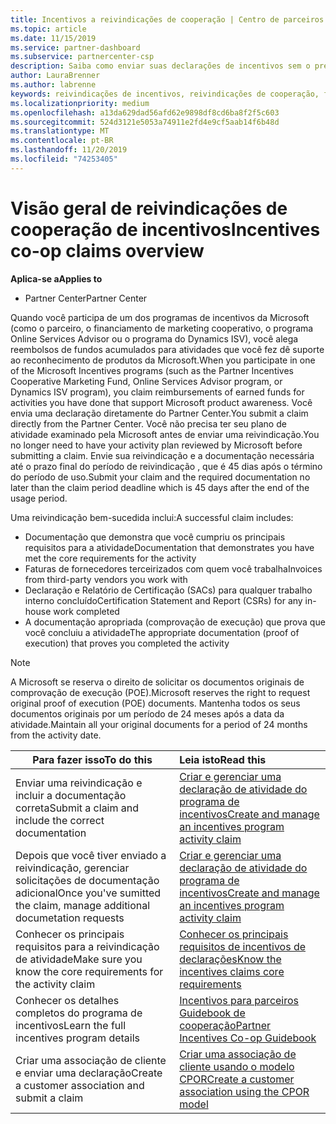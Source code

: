 ```yaml
---
title: Incentivos a reivindicações de cooperação | Centro de parceiros
ms.topic: article
ms.date: 11/15/2019
ms.service: partner-dashboard
ms.subservice: partnercenter-csp
description: Saiba como enviar suas declarações de incentivos sem o pré-requisito para que seu plano de atividade seja revisado.
author: LauraBrenner
ms.author: labrenne
keywords: reivindicações de incentivos, reivindicações de cooperação, fundos de cooperação
ms.localizationpriority: medium
ms.openlocfilehash: a13da629dad56afd62e9898df8cd6ba8f2f5c603
ms.sourcegitcommit: 524d3121e5053a74911e2fd4e9cf5aab14f6b48d
ms.translationtype: MT
ms.contentlocale: pt-BR
ms.lasthandoff: 11/20/2019
ms.locfileid: "74253405"
---
```

# <a name="incentives-co-op-claims-overview"></a><span data-ttu-id="ef56b-104">Visão geral de reivindicações de cooperação de incentivos</span><span class="sxs-lookup"><span data-stu-id="ef56b-104">Incentives co-op claims overview</span></span>

<span data-ttu-id="ef56b-105">**Aplica-se a**</span><span class="sxs-lookup"><span data-stu-id="ef56b-105">**Applies to**</span></span>

- <span data-ttu-id="ef56b-106">Partner Center</span><span class="sxs-lookup"><span data-stu-id="ef56b-106">Partner Center</span></span>

<span data-ttu-id="ef56b-107">Quando você participa de um dos programas de incentivos da Microsoft (como o parceiro, o financiamento de marketing cooperativo, o programa Online Services Advisor ou o programa do Dynamics ISV), você alega reembolsos de fundos acumulados para atividades que você fez dê suporte ao reconhecimento de produtos da Microsoft.</span><span class="sxs-lookup"><span data-stu-id="ef56b-107">When you participate in one of the Microsoft Incentives programs (such as the Partner Incentives Cooperative Marketing Fund, Online Services Advisor program, or Dynamics ISV program), you claim reimbursements of earned funds for activities you have done that support Microsoft product awareness.</span></span> <span data-ttu-id="ef56b-108">Você envia uma declaração diretamente do Partner Center.</span><span class="sxs-lookup"><span data-stu-id="ef56b-108">You submit a claim directly from the Partner Center.</span></span> <span data-ttu-id="ef56b-109">Você não precisa ter seu plano de atividade examinado pela Microsoft antes de enviar uma reivindicação.</span><span class="sxs-lookup"><span data-stu-id="ef56b-109">You no longer need to have your activity plan reviewed by Microsoft before submitting a claim.</span></span> <span data-ttu-id="ef56b-110">Envie sua reivindicação e a documentação necessária até o prazo final do período de reivindicação , que é 45 dias após o término do período de uso.</span><span class="sxs-lookup"><span data-stu-id="ef56b-110">Submit your claim and the required documentation no later than the claim period deadline which is 45 days after the end of the usage period.</span></span> 

<span data-ttu-id="ef56b-111">Uma reivindicação bem-sucedida inclui:</span><span class="sxs-lookup"><span data-stu-id="ef56b-111">A successful claim includes:</span></span>

- <span data-ttu-id="ef56b-112">Documentação que demonstra que você cumpriu os principais requisitos para a atividade</span><span class="sxs-lookup"><span data-stu-id="ef56b-112">Documentation that demonstrates you have met the core requirements for the activity</span></span>
- <span data-ttu-id="ef56b-113">Faturas de fornecedores terceirizados com quem você trabalha</span><span class="sxs-lookup"><span data-stu-id="ef56b-113">Invoices from third-party vendors you work with</span></span>
- <span data-ttu-id="ef56b-114">Declaração e Relatório de Certificação (SACs) para qualquer trabalho interno concluído</span><span class="sxs-lookup"><span data-stu-id="ef56b-114">Certification Statement and Report (CSRs) for any in-house work completed</span></span>
- <span data-ttu-id="ef56b-115">A documentação apropriada (comprovação de execução) que prova que você concluiu a atividade</span><span class="sxs-lookup"><span data-stu-id="ef56b-115">The appropriate documentation (proof of execution) that proves you completed the activity</span></span> 

>[!NOTE]
><span data-ttu-id="ef56b-116">A Microsoft se reserva o direito de solicitar os documentos originais de comprovação de execução (POE).</span><span class="sxs-lookup"><span data-stu-id="ef56b-116">Microsoft reserves the right to request original proof of execution (POE) documents.</span></span> <span data-ttu-id="ef56b-117">Mantenha todos os seus documentos originais por um período de 24 meses após a data da atividade.</span><span class="sxs-lookup"><span data-stu-id="ef56b-117">Maintain all your original documents for a period of 24 months from the activity date.</span></span> 

|<span data-ttu-id="ef56b-118">**Para fazer isso**</span><span class="sxs-lookup"><span data-stu-id="ef56b-118">**To do this**</span></span>   |<span data-ttu-id="ef56b-119">**Leia isto**</span><span class="sxs-lookup"><span data-stu-id="ef56b-119">**Read this**</span></span>   |
|-----------------|:--------------------------------------|
|<span data-ttu-id="ef56b-120">Enviar uma reivindicação e incluir a documentação correta</span><span class="sxs-lookup"><span data-stu-id="ef56b-120">Submit a claim and include the correct documentation</span></span>|[<span data-ttu-id="ef56b-121">Criar e gerenciar uma declaração de atividade do programa de incentivos</span><span class="sxs-lookup"><span data-stu-id="ef56b-121">Create and manage an incentives program activity claim</span></span>](create-incentives-claims.md)|
|<span data-ttu-id="ef56b-122">Depois que você tiver enviado a reivindicação, gerenciar solicitações de documentação adicional</span><span class="sxs-lookup"><span data-stu-id="ef56b-122">Once you've sumitted the claim, manage additional documetation requests</span></span>|[<span data-ttu-id="ef56b-123">Criar e gerenciar uma declaração de atividade do programa de incentivos</span><span class="sxs-lookup"><span data-stu-id="ef56b-123">Create and manage an incentives program activity claim</span></span>](create-incentives-claims.md)  |
|<span data-ttu-id="ef56b-124">Conhecer os principais requisitos para a reivindicação de atividade</span><span class="sxs-lookup"><span data-stu-id="ef56b-124">Make sure you know the core requirements for the activity claim</span></span>|[<span data-ttu-id="ef56b-125">Conhecer os principais requisitos de incentivos de declarações</span><span class="sxs-lookup"><span data-stu-id="ef56b-125">Know the incentives claims core requirements</span></span>](core-requirements.md)   |
|<span data-ttu-id="ef56b-126">Conhecer os detalhes completos do programa de incentivos</span><span class="sxs-lookup"><span data-stu-id="ef56b-126">Learn the full incentives program details</span></span>|[<span data-ttu-id="ef56b-127">Incentivos para parceiros Guidebook de cooperação</span><span class="sxs-lookup"><span data-stu-id="ef56b-127">Partner Incentives Co-op Guidebook</span></span>](https://assets.microsoft.com/coop-guidebook.pdf)
|<span data-ttu-id="ef56b-128">Criar uma associação de cliente e enviar uma declaração</span><span class="sxs-lookup"><span data-stu-id="ef56b-128">Create a customer association and submit a claim</span></span> |[<span data-ttu-id="ef56b-129">Criar uma associação de cliente usando o modelo CPOR</span><span class="sxs-lookup"><span data-stu-id="ef56b-129">Create a customer association using the CPOR model</span></span>](submit-osa-claim.md)|
                                                                                 
                                   

